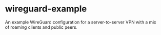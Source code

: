 # wireguard-example
An example WireGuard configuration for a server-to-server VPN with a mix of roaming clients and public peers.
